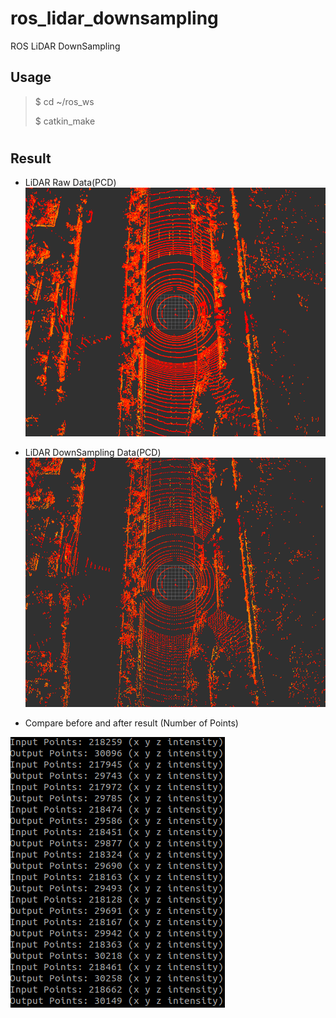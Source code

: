 # ros_lidar_downsampling
ROS LiDAR DownSampling

## Usage
  > $ cd ~/ros_ws
  > 
  > $ catkin_make
#
## Result
* LiDAR Raw Data(PCD)
![test_multicam2](./image/lidar_raw.png)

* LiDAR DownSampling Data(PCD)
![test_multicam](./image/lidar_downsampling.png)

* Compare before and after result (Number of Points)

![test_multicam2](./image/log.png)

#
